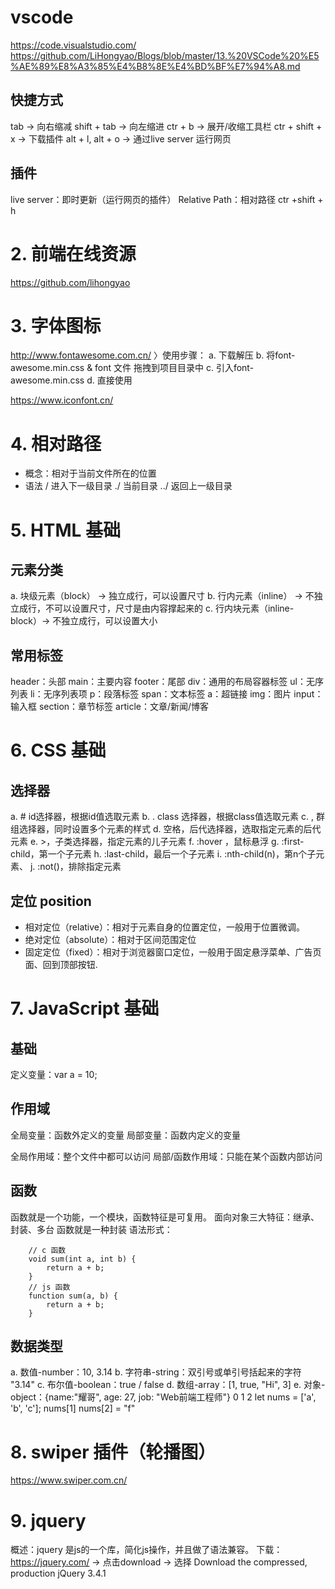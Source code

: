 # vscode 
https://code.visualstudio.com/
https://github.com/LiHongyao/Blogs/blob/master/13.%20VSCode%20%E5%AE%89%E8%A3%85%E4%B8%8E%E4%BD%BF%E7%94%A8.md

## 快捷方式
tab -> 向右缩减
shift + tab -> 向左缩进
ctr + b -> 展开/收缩工具栏
ctr + shift + x -> 下载插件
alt + l, alt + o -> 通过live server 运行网页

## 插件
live server：即时更新（运行网页的插件）
Relative Path：相对路径 ctr +shift + h

# 2. 前端在线资源
https://github.com/lihongyao

# 3. 字体图标
http://www.fontawesome.com.cn/
〉使用步骤：
a. 下载解压
b. 将font-awesome.min.css & font 文件 拖拽到项目目录中
c. 引入font-awesome.min.css
d. 直接使用　<i class="fa fa-camera-retro"></i> 

https://www.iconfont.cn/

# 4. 相对路径
- 概念：相对于当前文件所在的位置
- 语法
/   进入下一级目录
./  当前目录
../ 返回上一级目录

# 5. HTML 基础

## 元素分类
a. 块级元素（block） -> 独立成行，可以设置尺寸
b. 行内元素（inline） -> 不独立成行，不可以设置尺寸，尺寸是由内容撑起来的
c. 行内块元素（inline-block）-> 不独立成行，可以设置大小


## 常用标签
header：头部
main：主要内容
footer：尾部
div：通用的布局容器标签
ul：无序列表
li：无序列表项
p：段落标签
span：文本标签
a：超链接
img：图片
input：输入框
section：章节标签
article：文章/新闻/博客

# 6. CSS 基础

## 选择器
a. # id选择器，根据id值选取元素
b. . class 选择器，根据class值选取元素
c. , 群组选择器，同时设置多个元素的样式
d. 空格，后代选择器，选取指定元素的后代元素
e. >，子类选择器，指定元素的儿子元素
f. :hover ，鼠标悬浮
g. :first-child，第一个子元素
h. :last-child，最后一个子元素
i. :nth-child(n)，第n个子元素、
j. :not()，排除指定元素


## 定位 position
- 相对定位（relative）：相对于元素自身的位置定位，一般用于位置微调。
- 绝对定位（absolute）：相对于区间范围定位
- 固定定位（fixed）：相对于浏览器窗口定位，一般用于固定悬浮菜单、广告页面、回到顶部按钮.

# 7. JavaScript 基础

## 基础

定义变量：var a = 10;

## 作用域
全局变量：函数外定义的变量
局部变量：函数内定义的变量

全局作用域：整个文件中都可以访问
局部/函数作用域：只能在某个函数内部访问

## 函数
函数就是一个功能，一个模块，函数特征是可复用。
面向对象三大特征：继承、封装、多台
函数就是一种封装
语法形式：
```
    // c 函数
    void sum(int a, int b) {
        return a + b;
    }
    // js 函数
    function sum(a, b) {
        return a + b;
    }
```

## 数据类型

a. 数值-number：10, 3.14
b. 字符串-string：双引号或单引号括起来的字符 "3.14"
c. 布尔值-boolean：true / false
d. 数组-array：[1, true, "Hi", 3]
e. 对象-object：{name:"耀哥", age: 27, job: "Web前端工程师"}
             0    1    2
let nums = ['a', 'b', 'c'];
nums[1]
nums[2] = "f"
# 8. swiper 插件（轮播图）
https://www.swiper.com.cn/

# 9. jquery 

概述：jquery 是js的一个库，简化js操作，并且做了语法兼容。
下载：https://jquery.com/ -> 点击download
      -> 选择 Download the compressed, production jQuery 3.4.1


